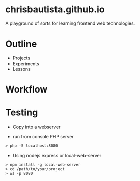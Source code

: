 chrisbautista.github.io
=======================

A playground of sorts for learning frontend web technologies.

# Outline

* Projects
* Experiments
* Lessons

# Workflow



# Testing 

* Copy into a webserver

*  run from console PHP server
```console
> php -S localhost:8080
```

* Using nodejs express or local-web-server

```console
> npm install -g local-web-server
> cd /path/to/your/project
> ws -p 8080
```